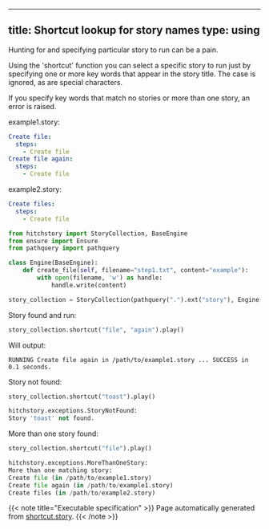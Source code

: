 
---
title: Shortcut lookup for story names
type: using
---



Hunting for and specifying particular story to run can be a pain.

Using the 'shortcut' function you can select a specific story
to run just by specifying one or more key words that appear in
the story title. The case is ignored, as are special characters.

If you specify key words that match no stories or more than one
story, an error is raised.






example1.story:

```yaml
Create file:
  steps:
    - Create file
Create file again:
  steps:
    - Create file

```


example2.story:

```yaml
Create files:
  steps:
    - Create file

```








```python
from hitchstory import StoryCollection, BaseEngine
from ensure import Ensure
from pathquery import pathquery

class Engine(BaseEngine):
    def create_file(self, filename="step1.txt", content="example"):
        with open(filename, 'w') as handle:
            handle.write(content)

story_collection = StoryCollection(pathquery(".").ext("story"), Engine())

```




Story found and run:




```python
story_collection.shortcut("file", "again").play()

```

Will output:
```
RUNNING Create file again in /path/to/example1.story ... SUCCESS in 0.1 seconds.
```






Story not found:




```python
story_collection.shortcut("toast").play()
```


```python
hitchstory.exceptions.StoryNotFound:
Story 'toast' not found.
```






More than one story found:




```python
story_collection.shortcut("file").play()
```


```python
hitchstory.exceptions.MoreThanOneStory:
More than one matching story:
Create file (in /path/to/example1.story)
Create file again (in /path/to/example1.story)
Create files (in /path/to/example2.story)
```










{{< note title="Executable specification" >}}
Page automatically generated from <a href="https://github.com/hitchdev/hitchstory/blob/master/hitch/shortcut.story">shortcut.story</a>.
{{< /note >}}
